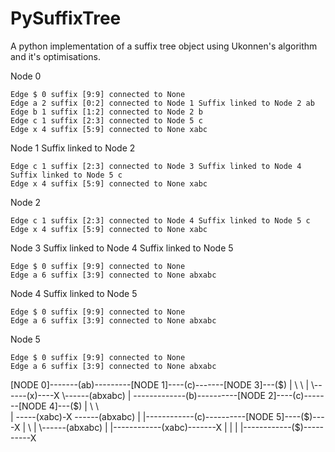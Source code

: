 PySuffixTree
============

A python implementation of a suffix tree object using Ukonnen's algorithm 
and it's optimisations.




Node 0

	Edge $ 0 suffix [9:9] connected to None 
	Edge a 2 suffix [0:2] connected to Node 1 Suffix linked to Node 2 ab
	Edge b 1 suffix [1:2] connected to Node 2 b
	Edge c 1 suffix [2:3] connected to Node 5 c
	Edge x 4 suffix [5:9] connected to None xabc


Node 1 Suffix linked to Node 2

	Edge c 1 suffix [2:3] connected to Node 3 Suffix linked to Node 4 Suffix linked to Node 5 c
	Edge x 4 suffix [5:9] connected to None xabc


Node 2

	Edge c 1 suffix [2:3] connected to Node 4 Suffix linked to Node 5 c
	Edge x 4 suffix [5:9] connected to None xabc


Node 3 Suffix linked to Node 4 Suffix linked to Node 5

	Edge $ 0 suffix [9:9] connected to None 
	Edge a 6 suffix [3:9] connected to None abxabc


Node 4 Suffix linked to Node 5

	Edge $ 0 suffix [9:9] connected to None 
	Edge a 6 suffix [3:9] connected to None abxabc


	
Node 5

	Edge $ 0 suffix [9:9] connected to None 
	Edge a 6 suffix [3:9] connected to None abxabc



[NODE 0]-------(ab)---------[NODE 1]----(c)-------[NODE 3]---($)
  |                             \                    \
  |                              \------(x)----X      \------(abxabc)
  |
  -------------(b)----------[NODE 2]----(c)-------[NODE 4]---($)
  |                              \                    \    
  |                               \-----(xabc)-X       \------(abxabc)
  |
  |------------(c)----------[NODE 5]----($)----X
  |                              \                        
  |                               \------(abxabc)
  |
  |------------(xabc)-------X
  |
  |
  |
  |------------($)----------X

